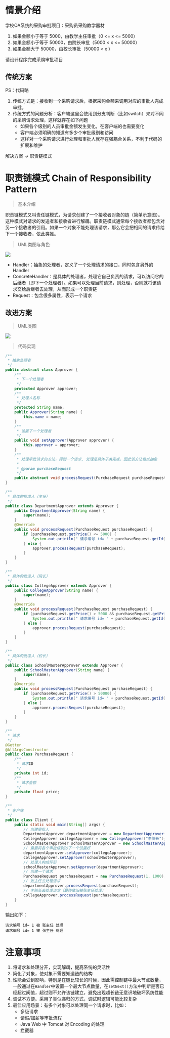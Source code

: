 # 情景介绍

学校OA系统的采购审批项目：采购员采购教学器材

1. 如果金额小于等于 5000，由教学主任审批（0 <= x <= 5000）
2. 如果金额小于等于 50000，由院长审批（5000 < x <= 50000）
4. 如果金额大于 50000，由校长审批（50000 < x ）

请设计程序完成采购审批项目

## 传统方案

PS：代码略

1. 传统方式是：接收到一个采购请求后，根据采购金额来调用对应的审批人完成审批。
2. 传统方式的问题分析：客户端这里会使用到分支判断（比如switch）来对不同的采购请求处理，这样就存在如下问题
   - 如果各个级别的人员审批金额发生变化，在客户端的也需要变化
   - 客户端必须明确的知道有多少个审批级别和访问
   - 这样对一个采购请求进行处理和审批人就存在强耦合关系，不利于代码的扩展和维护

解决方案 -> 职责链模式

# 职责链模式 Chain of Responsibility Pattern

> 基本介绍

职责链模式又叫责任链模式，为请求创建了一个接收者对象的链（简单示意图）。这种模式对请求的发送者和接收者进行解耦。职责链模式通常每个接收者都包含对另一个接收者的引用。如果一个对象不能处理该请求，那么它会把相同的请求传给下一个接收者，依此类推。

> UML类图与角色

![](https://cdn.maxqiu.com/upload/1a80b11ea82c4d408b48e70c05d956a8.jpg)

- Handler：抽象的处理者，定义了一个处理请求的接口，同时包含另外的 Handler
- ConcreteHandler：是具体的处理者，处理它自己负责的请求，可以访问它的后继者（即下一个处理者）。如果可以处理当前请求，则处理，否则就将该请求交给后继者去处理，从而形成一个职责链
- Request：包含很多属性，表示一个请求

## 改进方案

> UML类图

![](https://cdn.maxqiu.com/upload/534767f3f7bf497196a84c11807ee98a.jpg)

> 代码实现

```java
/**
 * 抽象处理者
 */
public abstract class Approver {
    /**
     * 下一个处理者
     */
    protected Approver approver;
    /**
     * 处理人名称
     */
    protected String name;
    public Approver(String name) {
        this.name = name;
    }
    /**
     * 设置下一个处理者
     */
    public void setApprover(Approver approver) {
        this.approver = approver;
    }
    /**
     * 处理审批请求的方法，得到一个请求, 处理是具体子类完成，因此该方法做成抽象
     *
     * @param purchaseRequest
     */
    public abstract void processRequest(PurchaseRequest purchaseRequest);
}
```

```java
/**
 * 具体的批准人（主任）
 */
public class DepartmentApprover extends Approver {
    public DepartmentApprover(String name) {
        super(name);
    }
    @Override
    public void processRequest(PurchaseRequest purchaseRequest) {
        if (purchaseRequest.getPrice() <= 5000) {
            System.out.println(" 请求编号 id= " + purchaseRequest.getId() + " 被 " + this.name + " 处理");
        } else {
            approver.processRequest(purchaseRequest);
        }
    }
}
```

```java
/**
 * 具体的批准人（院长）
 */
public class CollegeApprover extends Approver {
    public CollegeApprover(String name) {
        super(name);
    }
    @Override
    public void processRequest(PurchaseRequest purchaseRequest) {
        if (purchaseRequest.getPrice() > 5000 && purchaseRequest.getPrice() <= 50000) {
            System.out.println(" 请求编号 id= " + purchaseRequest.getId() + " 被 " + this.name + " 处理");
        } else {
            approver.processRequest(purchaseRequest);
        }
    }
}
```

```java
/**
 * 具体的批准人（校长）
 */
public class SchoolMasterApprover extends Approver {
    public SchoolMasterApprover(String name) {
        super(name);
    }
    @Override
    public void processRequest(PurchaseRequest purchaseRequest) {
        if (purchaseRequest.getPrice() > 50000) {
            System.out.println(" 请求编号 id= " + purchaseRequest.getId() + " 被 " + this.name + " 处理");
        } else {
            approver.processRequest(purchaseRequest);
        }
    }
}
```

```java
/**
 * 请求
 */
@Getter
@AllArgsConstructor
public class PurchaseRequest {
    /**
     * 请求ID
     */
    private int id;
    /**
     * 请求金额
     */
    private float price;
}
```

```java
/**
 * 客户端
 */
public class Client {
    public static void main(String[] args) {
        // 创建审批人
        DepartmentApprover departmentApprover = new DepartmentApprover("张主任");
        CollegeApprover collegeApprover = new CollegeApprover("李院长");
        SchoolMasterApprover schoolMasterApprover = new SchoolMasterApprover("佟校长");
        // 需要将各个审批级别的下一个设置好
        departmentApprover.setApprover(collegeApprover);
        collegeApprover.setApprover(schoolMasterApprover);
        // 处理人构成环形
        schoolMasterApprover.setApprover(departmentApprover);
        // 创建一个请求
        PurchaseRequest purchaseRequest = new PurchaseRequest(1, 1000);
        // 张主任去处理请求
        departmentApprover.processRequest(purchaseRequest);
        // 李院长去处理请求（最终依旧被张主任处理）
        collegeApprover.processRequest(purchaseRequest);
    }
}
```

输出如下：

    请求编号 id= 1 被 张主任 处理
    请求编号 id= 1 被 张主任 处理

# 注意事项

1. 将请求和处理分开，实现解耦，提高系统的灵活性
2. 简化了对象，使对象不需要知道链的结构
3. 性能会受到影响，特别是在链比较长的时候，因此需控制链中最大节点数量，一般通过在`Handler`中设置一个最大节点数量，在`setNext()`方法中判断是否已经超过阀值，超过则不允许该链建立，避免出现超长链无意识地破坏系统性能
4. 调试不方便。采用了类似递归的方式，调试时逻辑可能比较复杂
5. 最佳应用场景：有多个对象可以处理同一个请求时，比如：
    - 多级请求
    - 请假/加薪等审批流程
    - Java Web 中 Tomcat 对 Encoding 的处理
    - 拦截器
